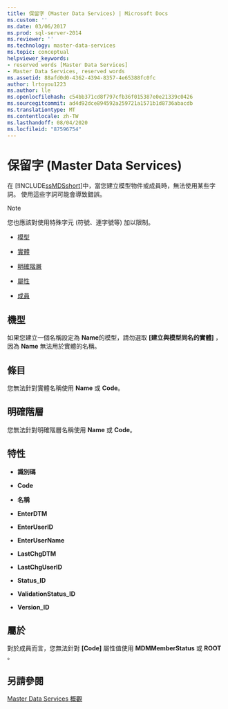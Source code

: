 ```yaml
---
title: 保留字 (Master Data Services) | Microsoft Docs
ms.custom: ''
ms.date: 03/06/2017
ms.prod: sql-server-2014
ms.reviewer: ''
ms.technology: master-data-services
ms.topic: conceptual
helpviewer_keywords:
- reserved words [Master Data Services]
- Master Data Services, reserved words
ms.assetid: 88afd0d0-4362-4394-8357-4e65388fc0fc
author: lrtoyou1223
ms.author: lle
ms.openlocfilehash: c54bb371cd8f797cfb36f015387e0e21339c0426
ms.sourcegitcommit: ad4d92dce894592a259721a1571b1d8736abacdb
ms.translationtype: MT
ms.contentlocale: zh-TW
ms.lasthandoff: 08/04/2020
ms.locfileid: "87596754"
---
```

# <a name="reserved-words-master-data-services"></a>保留字 (Master Data Services)
  在 [!INCLUDE[ssMDSshort](../includes/ssmdsshort-md.md)]中，當您建立模型物件或成員時，無法使用某些字詞。 使用這些字詞可能會導致錯誤。  
  
> [!NOTE]  
>  您也應該對使用特殊字元 (符號、連字號等) 加以限制。  
  
-   [模型](#models)  
  
-   [實體](#entities)  
  
-   [明確階層](#exhierarchies)  
  
-   [屬性](#attributes)  
  
-   [成員](#members)  
  
##  <a name="models"></a><a name="models"></a>機型  
 如果您建立一個名稱設定為 **Name**的模型，請勿選取 **[建立與模型同名的實體]** ，因為 **Name** 無法用於實體的名稱。  
  
##  <a name="entities"></a><a name="entities"></a>條目  
 您無法針對實體名稱使用 **Name** 或 **Code**。  
  
##  <a name="explicit-hierarchies"></a><a name="exhierarchies"></a>明確階層  
 您無法針對明確階層名稱使用 **Name** 或 **Code**。  
  
##  <a name="attributes"></a><a name="attributes"></a>特性  
  
-   **識別碼**  
  
-   **Code**  
  
-   **名稱**  
  
-   **EnterDTM**  
  
-   **EnterUserID**  
  
-   **EnterUserName**  
  
-   **LastChgDTM**  
  
-   **LastChgUserID**  
  
-   **Status_ID**  
  
-   **ValidationStatus_ID**  
  
-   **Version_ID**  
  
##  <a name="members"></a><a name="members"></a>屬於  
 對於成員而言，您無法針對 **[Code]** 屬性值使用 **MDMMemberStatus** 或 **ROOT** 。  
  
## <a name="see-also"></a>另請參閱  
 [Master Data Services 概觀](master-data-services-overview-mds.md)  
  
  
